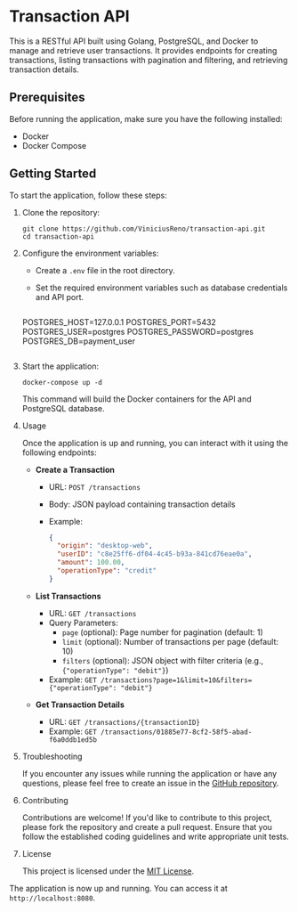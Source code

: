 # Transaction API

This is a RESTful API built using Golang, PostgreSQL, and Docker to manage and retrieve user transactions. It provides endpoints for creating transactions, listing transactions with pagination and filtering, and retrieving transaction details.

## Prerequisites

Before running the application, make sure you have the following installed:

- Docker
- Docker Compose

## Getting Started

To start the application, follow these steps:

1. Clone the repository:

   ```shell
   git clone https://github.com/ViniciusReno/transaction-api.git
   cd transaction-api
   ```

2. Configure the environment variables:

   - Create a `.env` file in the root directory.
   - Set the required environment variables such as database credentials and API port.

     ```
    POSTGRES_HOST=127.0.0.1
    POSTGRES_PORT=5432
    POSTGRES_USER=postgres
    POSTGRES_PASSWORD=postgres
    POSTGRES_DB=payment_user
     ```

3. Start the application:

   ```shell
   docker-compose up -d
   ```

   This command will build the Docker containers for the API and PostgreSQL database.

4. Usage

   Once the application is up and running, you can interact with it using the following endpoints:

   - **Create a Transaction**

     - URL: `POST /transactions`
     - Body: JSON payload containing transaction details
     - Example:

       ```json
       {
         "origin": "desktop-web",
         "userID": "c8e25ff6-df04-4c45-b93a-841cd76eae0a",
         "amount": 100.00,
         "operationType": "credit"
       }
       ```

   - **List Transactions**

     - URL: `GET /transactions`
     - Query Parameters:
       - `page` (optional): Page number for pagination (default: 1)
       - `limit` (optional): Number of transactions per page (default: 10)
       - `filters` (optional): JSON object with filter criteria (e.g., `{"operationType": "debit"}`)
     - Example: `GET /transactions?page=1&limit=10&filters={"operationType": "debit"}`

   - **Get Transaction Details**

     - URL: `GET /transactions/{transactionID}`
     - Example: `GET /transactions/01885e77-8cf2-58f5-abad-f6a0ddb1ed5b`


7. Troubleshooting

   If you encounter any issues while running the application or have any questions, please feel free to create an issue in the [GitHub repository](https://github.com/ViniciusReno/transaction-api/issues).

8. Contributing

   Contributions are welcome! If you'd like to contribute to this project, please fork the repository and create a pull request. Ensure that you follow the established coding guidelines and write appropriate unit tests.

9. License

   This project is licensed under the [MIT License](https://opensource.org/licenses/MIT).

The application is now up and running. You can access it at `http://localhost:8080`.


